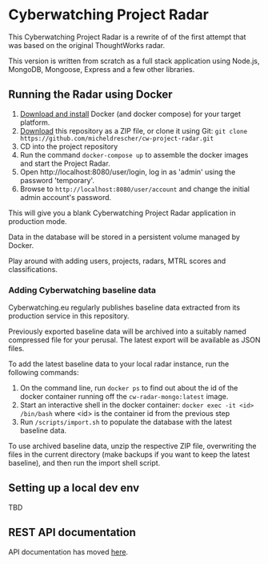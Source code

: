 # Cyberwatching Project Radar

This Cyberwatching Project Radar is a rewrite of of the first attempt that was based on the original ThoughtWorks radar.

This version is written from scratch as a full stack application using Node.js, MongoDB, Mongoose, Express and a few other libraries.

## Running the Radar using Docker

1. [Download and install](https://docs.docker.com/get-docker/) Docker (and docker compose) for your target platform.
1. [Download](https://github.com/micheldrescher/cw-project-radar/archive/master.zip) this repository as a ZIP file, or clone it using Git: `git clone https://github.com/micheldrescher/cw-project-radar.git`
1. CD into the project repository
1. Run the command `docker-compose up` to assemble the docker images and start the Project Radar.
1. Open http://localhost:8080/user/login, log in as 'admin' using the password 'temporary'.
1. Browse to `http://localhost:8080/user/account` and change the initial admin account's password.

This will give you a blank Cyberwatching Project Radar application in production mode.

Data in the database will be stored in a persistent volume managed by Docker. 

Play around with adding users, projects, radars, MTRL scores and classifications.

### Adding Cyberwatching baseline data

Cyberwatching.eu regularly publishes baseline data extracted from its production service in this repository.

Previously exported baseline data will be archived into a suitably named compressed file for your perusal. The latest export will be available as JSON files.

To add the latest baseline data to your local radar instance, run the following commands:

1. On the command line, run `docker ps` to find out about the id of the docker container running off the `cw-radar-mongo:latest` image.
1. Start an interactive shell in the docker container: `docker exec -it <id> /bin/bash` where \<id\> is the container id from the previous step
1. Run `/scripts/import.sh` to populate the database with the latest baseline data.

To use archived baseline data, unzip the respective ZIP file, overwriting the files in the current directory (make backups if you want to keep the latest baseline), and then run the import shell script.



## Setting up a local dev env

TBD

## REST API documentation

API documentation has moved [here](docs/API/api.md).
